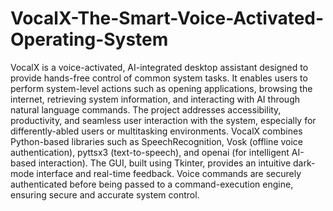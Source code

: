 # VocalX-The-Smart-Voice-Activated-Operating-System
VocalX is a voice-activated, AI-integrated desktop assistant designed to provide hands-free control of common system tasks. It enables users to perform system-level actions such as opening applications, browsing the internet, retrieving system information, and interacting with AI through natural language commands. The project addresses accessibility, productivity, and seamless user interaction with the system, especially for differently-abled users or multitasking environments.
VocalX combines Python-based libraries such as SpeechRecognition, Vosk (offline voice authentication), pyttsx3 (text-to-speech), and openai (for intelligent AI-based interaction). The GUI, built using Tkinter, provides an intuitive dark-mode interface and real-time feedback. Voice commands are securely authenticated before being passed to a command-execution engine, ensuring secure and accurate system control.

